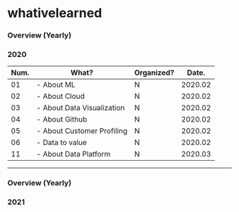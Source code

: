 # whativelearned

### Overview (Yearly)

### 2020
|Num.|What?|Organized?|Date.|
|---|---|---|---|
|01|- About ML | N | 2020.02 |
|02|- About Cloud | N | 2020.02 |
|03|- About Data Visualization | N | 2020.02 |
|04|- About Github | N | 2020.02 |
|05|- About Customer Profiling | N | 2020.02 |
|06|- Data to value | N | 2020.02 |
|11|- About Data Platform | N | 2020.03 |

---------------------------------------------------------------------------------------------------------------
### Overview (Yearly)

### 2021

